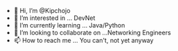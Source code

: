 - 👋 Hi, I’m @Kipchojo
- 👀 I’m interested in ... DevNet
- 🌱 I’m currently learning ... Java/Python
- 💞️ I’m looking to collaborate on ...Networking Engineers 
- 📫 How to reach me ... You can't, not yet anyway

<!---
Kipchojo/Kipchojo is a ✨ special ✨ repository because its `README.md` (this file) appears on your GitHub profile.
You can click the Preview link to take a look at your changes.
--->

